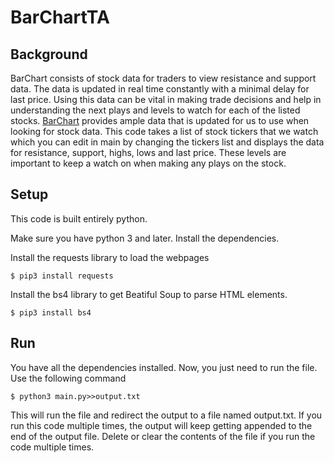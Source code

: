 # BarChartTA

## Background

BarChart consists of stock data for traders to view resistance and support data. The data is updated in real time constantly with a minimal delay for last price. Using this data can be vital in making trade decisions and help in understanding the next plays and levels to watch for each of the listed stocks.
[BarChart](https://www.barchart.com/) provides ample data that is updated for us to use when looking for stock data. This code takes a list of stock tickers that we watch which you can edit in main by changing the tickers list and displays the data for resistance, support, highs, lows and last price. These levels are important to keep a watch on when making any plays on the stock. 

## Setup
This code is built entirely python. 

Make sure you have python 3 and later. Install the dependencies.


Install the requests library to load the webpages
```console
$ pip3 install requests
```

Install the bs4 library to get Beatiful Soup to parse HTML elements.
```console
$ pip3 install bs4
```

## Run

You have all the dependencies installed. Now, you just need to run the file. Use the following command
```console
$ python3 main.py>>output.txt
```
This will run the file and redirect the output to a file named output.txt. If you run this code multiple times, the output will keep getting appended to the end of the output file. Delete or clear the contents of the file if you run the code multiple times.
